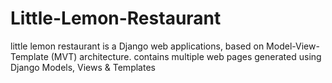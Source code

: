 # Little-Lemon-Restaurant
little lemon restaurant is a Django web applications, based on Model-View-Template (MVT) architecture. contains multiple web pages generated using Django Models, Views &amp; Templates 
